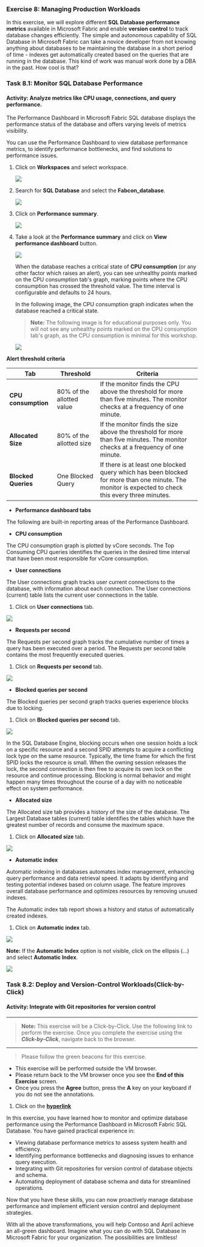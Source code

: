 ### Exercise 8: Managing Production Workloads

In this exercise, we will explore different **SQL Database performance metrics** available in Microsoft Fabric and enable **version control** to track database changes efficiently. The simple and autonomous capability of SQL Database in Microsoft Fabric can take a novice developer from not knowing anything about databases to be maintaining the database in a short period of time - indexes get automatically created based on the queries that are running in the database. This kind of work was manual work done by a DBA in the past. How cool is that?

### Task 8.1: Monitor SQL Database Performance

#### Activity: Analyze metrics like CPU usage, connections, and query performance.

The Performance Dashboard in Microsoft Fabric SQL database displays the performance status of the database and offers varying levels of metrics visibility.

You can use the Performance Dashboard to view database performance metrics, to identify performance bottlenecks, and find solutions to performance issues.

1. Click on **Workspaces** and select **<inject key="WorkspaceName" enableCopy="false"/>** workspace.

   ![](../media/new2.png)

2. Search for **SQL Database** and select the **Fabcon_database**.

   ![](../media/database2.1.png)

3. Click on **Performance summary**.

   ![](../media/task8.1.png)

4. Take a look at the **Performance summary** and click on **View performance dashboard** button.

   ![](../media/f87.png)

    When the database reaches a critical state of **CPU consumption** (or any other factor which raises an alert), you can see unhealthy points marked on the CPU consumption tab's graph, marking points where the CPU consumption has crossed the threshold value. The time interval is configurable and defaults to 24 hours.

    In the following image, the CPU consumption graph indicates when the database reached a critical state.

    > **Note:** The following image is for educational purposes only. You will not see any unhealthy points marked on the CPU consumption tab's graph, as the CPU consumption is minimal for this workshop.

    ![](../media/f62.png)

**Alert threshold criteria**

| Tab |Threshold| Criteria |
|----------|----------|----------|
| **CPU consumption**  | 80% of the allotted value|	If the monitor finds the CPU above the threshold for more than five minutes. The monitor checks at a frequency of one minute.|
| **Allocated Size** | 80% of the allotted size	|If the monitor finds the size above the threshold for more than five minutes. The monitor checks at a frequency of one minute.|
| **Blocked Queries**|	One Blocked Query |	If there is at least one blocked query which has been blocked for more than one minute. The monitor is expected to check this every three minutes.|

- **Performance dashboard tabs**

The following are built-in reporting areas of the Performance Dashboard.

- **CPU consumption**

The CPU consumption graph is plotted by vCore seconds. The Top Consuming CPU queries identifies the queries in the desired time interval that have been most responsible for vCore consumption.

- **User connections**

The User connections graph tracks user current connections to the database, with information about each connection. The User connections (current) table lists the current user connections in the table.

1. Click on **User connections** tab.

 ![](../media/f88.png)

- **Requests per second**

The Requests per second graph tracks the cumulative number of times a query has been executed over a period. The Requests per second table contains the most frequently executed queries.

1. Click on **Requests per second** tab.

![](../media/f89.png)

- **Blocked queries per second**

The Blocked queries per second graph tracks queries experience blocks due to locking. 

1. Click on **Blocked queries per second** tab.

![](../media/f65.png)

In the SQL Database Engine, blocking occurs when one session holds a lock on a specific resource and a second SPID attempts to acquire a conflicting lock type on the same resource. Typically, the time frame for which the first SPID locks the resource is small. When the owning session releases the lock, the second connection is then free to acquire its own lock on the resource and continue processing. Blocking is normal behavior and might happen many times throughout the course of a day with no noticeable effect on system performance.

- **Allocated size**

The Allocated size tab provides a history of the size of the database. The Largest Database tables (current) table identifies the tables which have the greatest number of records and consume the maximum space.

1. Click on **Allocated size** tab.

![](../media/f90.png)

- **Automatic index**

Automatic indexing in databases automates index management, enhancing query performance and data retrieval speed. It adapts by identifying and testing potential indexes based on column usage. The feature improves overall database performance and optimizes resources by removing unused indexes.

The Automatic index tab report shows a history and status of automatically created indexes.

1. Click on **Automatic index** tab.

![](../media/f67.png)


**Note:** If the **Automatic Index** option is not visible, click on the ellipsis (...) and select **Automatic Index**.

![](../media/autosize.png)

<!--
#### Use Copilot AI to generate performance optimization suggestions.

1. Click on **Copilot**.

![](../media/database9.png)

2. Paste the following question in the Copilot chatbox.

```
Generate performance optimization suggestions.

```

![](../media/task8.2.png)

3. Check the full response from Copilot for performance optimization suggestions for SQL Database.

![](../media/task8.2.1.png)
-->

### Task 8.2: Deploy and Version-Control Workloads(Click-by-Click)

#### Activity: Integrate with Git repositories for version control

---
>**Note:** This exercise will be a Click-by-Click. Use the following link to perform the exercise. Once you complete the exercise using the ***Click-by-Click***, navigate back to the browser.
---

>Please follow the green beacons for this exercise.
- This exercise will be performed outside the VM browser.
- Please return back to the VM browser once you see the **End of this Exercise** screen.
- Once you press the **Agree** button, press the **A** key on your keyboard if you do not see the annotations.
	
1. Click on the [**hyperlink**](https://regale.cloud/Microsoft/play/4476/08-managing-production-workloads#/0/8)


In this exercise, you have learned how to monitor and optimize database performance using the Performance Dashboard in Microsoft Fabric SQL Database. You have gained practical experience in:
 
- Viewing database performance metrics to assess system health and efficiency.
- Identifying performance bottlenecks and diagnosing issues to enhance query execution.
- Integrating with Git repositories for version control of database objects and schema.
- Automating deployment of database schema and data for streamlined operations.

Now that you have these skills, you can now proactively manage database performance and implement efficient version control and deployment strategies.

With all the above transformations, you will help Contoso and April achieve an all-green dashboard. Imagine what you can do with SQL Database in Microsoft Fabric for your organization. The possibilities are limitless!



